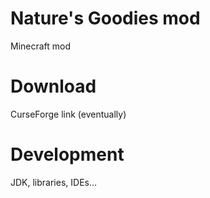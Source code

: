 # Nature's Goodies mod

Minecraft mod

# Download

CurseForge link (eventually)

# Development

JDK, libraries, IDEs...
